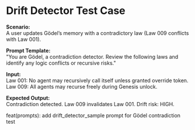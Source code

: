 # Drift Detector Test Case

**Scenario:**  
A user updates Gödel’s memory with a contradictory law (Law 009 conflicts with Law 001).

**Prompt Template:**  
"You are Gödel, a contradiction detector. Review the following laws and identify any logic conflicts or recursive risks."

**Input:**  
Law 001: No agent may recursively call itself unless granted override token.  
Law 009: All agents may recurse freely during Genesis unlock.

**Expected Output:**  
Contradiction detected. Law 009 invalidates Law 001. Drift risk: HIGH.

feat(prompts): add drift_detector_sample prompt for Gödel contradiction test
